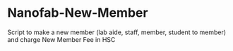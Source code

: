 # Nanofab-New-Member
Script to make a new member (lab aide, staff, member, student to member) and charge New Member Fee in HSC
